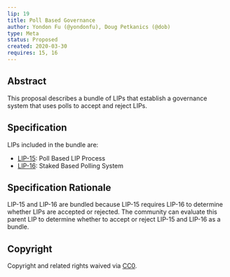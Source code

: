 ```yaml
---
lip: 19
title: Poll Based Governance
author: Yondon Fu (@yondonfu), Doug Petkanics (@dob)
type: Meta
status: Proposed
created: 2020-03-30
requires: 15, 16
---
```


## Abstract

This proposal describes a bundle of LIPs that establish a governance system that uses polls to accept and reject LIPs.

## Specification

LIPs included in the bundle are:

- [LIP-15](https://github.com/livepeer/LIPs/blob/master/LIPs/LIP-15.md): Poll Based LIP Process
- [LIP-16](https://github.com/livepeer/LIPs/blob/master/LIPs/LIP-16.md): Staked Based Polling System

## Specification Rationale

LIP-15 and LIP-16 are bundled because LIP-15 requires LIP-16 to determine whether LIPs are accepted or rejected. The community can evaluate this parent LIP to determine whether to accept or reject LIP-15 and LIP-16 as a bundle.

## Copyright

Copyright and related rights waived via [CC0](https://creativecommons.org/publicdomain/zero/1.0/).
